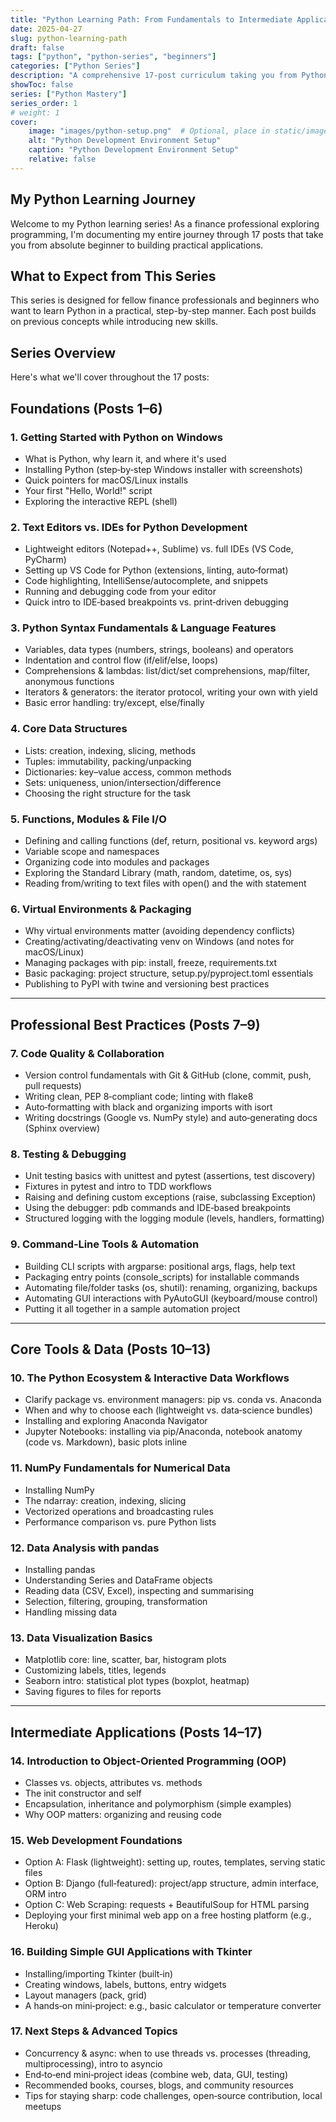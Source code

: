 ```yaml
---
title: "Python Learning Path: From Fundamentals to Intermediate Applications"
date: 2025-04-27
slug: python-learning-path
draft: false
tags: ["python", "python-series", "beginners"]
categories: ["Python Series"]
description: "A comprehensive 17-post curriculum taking you from Python installation to building real-world applications. Covers core language features, professional practices, data analysis tools, and practical project development."
showToc: false
series: ["Python Mastery"]
series_order: 1
# weight: 1
cover:
    image: "images/python-setup.png"  # Optional, place in static/images/
    alt: "Python Development Environment Setup"
    caption: "Python Development Environment Setup"
    relative: false
---
```


## My Python Learning Journey

Welcome to my Python learning series! As a finance professional exploring programming, I'm documenting my entire journey through 17 posts that take you from absolute beginner to building practical applications.

## What to Expect from This Series

This series is designed for fellow finance professionals and beginners who want to learn Python in a practical, step-by-step manner. Each post builds on previous concepts while introducing new skills.

## Series Overview

Here's what we'll cover throughout the 17 posts:

## Foundations (Posts 1–6)

### 1. Getting Started with Python on Windows
- What is Python, why learn it, and where it's used
- Installing Python (step‑by‑step Windows installer with screenshots)
- Quick pointers for macOS/Linux installs
- Your first "Hello, World!" script
- Exploring the interactive REPL (shell)

### 2. Text Editors vs. IDEs for Python Development
- Lightweight editors (Notepad++, Sublime) vs. full IDEs (VS Code, PyCharm)
- Setting up VS Code for Python (extensions, linting, auto‑format)
- Code highlighting, IntelliSense/autocomplete, and snippets
- Running and debugging code from your editor
- Quick intro to IDE‑based breakpoints vs. print‑driven debugging

### 3. Python Syntax Fundamentals & Language Features
- Variables, data types (numbers, strings, booleans) and operators
- Indentation and control flow (if/elif/else, loops)
- Comprehensions & lambdas: list/dict/set comprehensions, map/filter, anonymous functions
- Iterators & generators: the iterator protocol, writing your own with yield
- Basic error handling: try/except, else/finally

### 4. Core Data Structures
- Lists: creation, indexing, slicing, methods
- Tuples: immutability, packing/unpacking
- Dictionaries: key–value access, common methods
- Sets: uniqueness, union/intersection/difference
- Choosing the right structure for the task

### 5. Functions, Modules & File I/O
- Defining and calling functions (def, return, positional vs. keyword args)
- Variable scope and namespaces
- Organizing code into modules and packages
- Exploring the Standard Library (math, random, datetime, os, sys)
- Reading from/writing to text files with open() and the with statement

### 6. Virtual Environments & Packaging
- Why virtual environments matter (avoiding dependency conflicts)
- Creating/activating/deactivating venv on Windows (and notes for macOS/Linux)
- Managing packages with pip: install, freeze, requirements.txt
- Basic packaging: project structure, setup.py/pyproject.toml essentials
- Publishing to PyPI with twine and versioning best practices

---

## Professional Best Practices (Posts 7–9)

### 7. Code Quality & Collaboration
- Version control fundamentals with Git & GitHub (clone, commit, push, pull requests)
- Writing clean, PEP 8‑compliant code; linting with flake8
- Auto‑formatting with black and organizing imports with isort
- Writing docstrings (Google vs. NumPy style) and auto‑generating docs (Sphinx overview)

### 8. Testing & Debugging
- Unit testing basics with unittest and pytest (assertions, test discovery)
- Fixtures in pytest and intro to TDD workflows
- Raising and defining custom exceptions (raise, subclassing Exception)
- Using the debugger: pdb commands and IDE‑based breakpoints
- Structured logging with the logging module (levels, handlers, formatting)

### 9. Command‑Line Tools & Automation
- Building CLI scripts with argparse: positional args, flags, help text
- Packaging entry points (console_scripts) for installable commands
- Automating file/folder tasks (os, shutil): renaming, organizing, backups
- Automating GUI interactions with PyAutoGUI (keyboard/mouse control)
- Putting it all together in a sample automation project

---

## Core Tools & Data (Posts 10–13)

### 10. The Python Ecosystem & Interactive Data Workflows
- Clarify package vs. environment managers: pip vs. conda vs. Anaconda
- When and why to choose each (lightweight vs. data‑science bundles)
- Installing and exploring Anaconda Navigator
- Jupyter Notebooks: installing via pip/Anaconda, notebook anatomy (code vs. Markdown), basic plots inline

### 11. NumPy Fundamentals for Numerical Data
- Installing NumPy
- The ndarray: creation, indexing, slicing
- Vectorized operations and broadcasting rules
- Performance comparison vs. pure Python lists

### 12. Data Analysis with pandas
- Installing pandas
- Understanding Series and DataFrame objects
- Reading data (CSV, Excel), inspecting and summarising
- Selection, filtering, grouping, transformation
- Handling missing data

### 13. Data Visualization Basics
- Matplotlib core: line, scatter, bar, histogram plots
- Customizing labels, titles, legends
- Seaborn intro: statistical plot types (boxplot, heatmap)
- Saving figures to files for reports

---

## Intermediate Applications (Posts 14–17)

### 14. Introduction to Object‑Oriented Programming (OOP)
- Classes vs. objects, attributes vs. methods
- The init constructor and self
- Encapsulation, inheritance and polymorphism (simple examples)
- Why OOP matters: organizing and reusing code

### 15. Web Development Foundations
- Option A: Flask (lightweight): setting up, routes, templates, serving static files
- Option B: Django (full‑featured): project/app structure, admin interface, ORM intro
- Option C: Web Scraping: requests + BeautifulSoup for HTML parsing
- Deploying your first minimal web app on a free hosting platform (e.g., Heroku)

### 16. Building Simple GUI Applications with Tkinter
- Installing/importing Tkinter (built‑in)
- Creating windows, labels, buttons, entry widgets
- Layout managers (pack, grid)
- A hands‑on mini‑project: e.g., basic calculator or temperature converter

### 17. Next Steps & Advanced Topics
- Concurrency & async: when to use threads vs. processes (threading, multiprocessing), intro to asyncio
- End‑to‑end mini‑project ideas (combine web, data, GUI, testing)
- Recommended books, courses, blogs, and community resources
- Tips for staying sharp: code challenges, open‑source contribution, local meetups